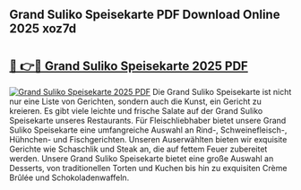 ## Grand Suliko Speisekarte PDF Download Online 2025 xoz7d

# <h2><a href="http://gc8ouo.nevu.top/?p=Grand+Suliko+Speisekarte">🔗 👉🔴 Grand Suliko Speisekarte 2025 PDF</a></h2>

[![Grand Suliko Speisekarte 2025 PDF](https://i.imgur.com/dBaPXMq.png)](http://gc8ouo.nevu.top/?p=Grand+Suliko+Speisekarte)
Die Grand Suliko Speisekarte ist nicht nur eine Liste von Gerichten, sondern auch die Kunst, ein Gericht zu kreieren. Es gibt viele leichte und frische Salate auf der Grand Suliko Speisekarte unseres Restaurants. Für Fleischliebhaber bietet unsere Grand Suliko Speisekarte eine umfangreiche Auswahl an Rind-, Schweinefleisch-, Hühnchen- und Fischgerichten. Unseren Auserwählten bieten wir exquisite Gerichte wie Schaschlik und Steak an, die auf fettem Feuer zubereitet werden. Unsere Grand Suliko Speisekarte bietet eine große Auswahl an Desserts, von traditionellen Torten und Kuchen bis hin zu exquisiten Crème Brûlée und Schokoladenwaffeln.
